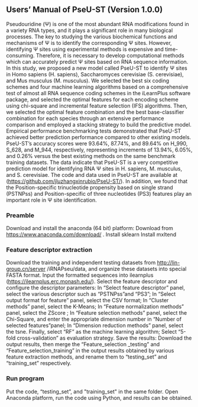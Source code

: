 ## Users’ Manual of PseU-ST (Version 1.0.0)

Pseudouridine (Ψ) is one of the most abundant RNA modifications found in a variety RNA types, and it plays a significant role in many biological processes. The key to studying the various biochemical functions and mechanisms of Ψ is to identify the corresponding Ψ sites. However, identifying Ψ sites using experimental methods is expensive and time-consuming. Therefore, it is necessary to develop computational methods which can accurately predict Ψ sites based on RNA sequence information. In this study, we proposed a new model called PseU-ST to identify Ψ sites in Homo sapiens (H. sapiens), Saccharomyces cerevisiae (S. cerevisiae), and Mus musculus (M. musculus). We selected the best six coding schemes and four machine learning algorithms based on a comprehensive test of almost all RNA sequence coding schemes in the iLearnPlus software package, and selected the optimal features for each encoding scheme using chi-square and incremental feature selection (IFS) algorithms. Then, we selected the optimal feature combination and the best base-classifier combination for each species through an extensive performance comparison and employed a stacking strategy to build the predictive model. Empirical performance benchmarking tests demonstrated that PseU-ST achieved better prediction performance compared to other existing models. PseU-ST’s accuracy scores were 93.64%, 87.74%, and 89.64% on H_990, S_628, and M_944, respectively, representing increments of 13.94%, 6.05%, and 0.26% versus the best existing methods on the same benchmark training datasets. The data indicate that PseU-ST is a very competitive prediction model for identifying RNA Ψ sites in H. sapiens, M. musculus, and S. cerevisiae. The code and data used in PseU-ST are available at (https://github.com/jluzhangxinrubio/PseU-ST/). In addition, we found that the Position-specific trinucleotide propensity based on single strand (PSTNPss) and Position-specific of three nucleotides (PS3) features play an important role in Ψ site identification.

### Preamble
Download and install the anaconda (64 bit) platform: Download from https://www.anaconda.com/download/ .
Install sklearn 
Install mxltend

### Feature descriptor extraction
Download the training and independent testing datasets from http://lin-group.cn/server /iRNAPseu/data, and organize these datasets into special FASTA format.
Input the formatted sequences into ilearnplus (https://ilearnplus.erc.monash.edu/).
Select the feature descriptor and configure the descriptor parameters: In “Select feature descriptor” panel, select the various descriptor such as “PSTNPss”and “PS3”; In “Select output format for feature” panel, select the CSV format; In “Cluster methods” panel, select the K-Means; In “Feature normalization methods” panel, select the ZScore ; In “Feature selection methods” panel, select the Chi-Square, and enter the appropriate dimension number in “Number of selected features”panel; In “Dimension reduction methods” panel, select the tsne. Finally, select “RF” as the machine learning algorithm; Select “5-fold cross-validation” as evaluation strategy. 
Save the results: Download the output results, then merge the “Feature_selection
_testing” and “Feature_selection_training” in the output results obtained by various feature extraction methods, and rename them to “testing_set” and “training_set” respectively.

### Run program 
Put the code, “testing_set”, and "training_set" in the same folder.
Open Anaconda platform, run the code using Python, and results can be obtained. 
